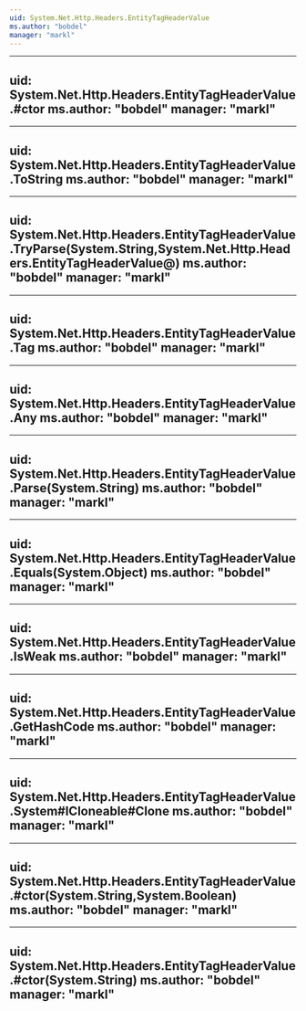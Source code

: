 ```yaml
---
uid: System.Net.Http.Headers.EntityTagHeaderValue
ms.author: "bobdel"
manager: "markl"
---
```


---
uid: System.Net.Http.Headers.EntityTagHeaderValue.#ctor
ms.author: "bobdel"
manager: "markl"
---

---
uid: System.Net.Http.Headers.EntityTagHeaderValue.ToString
ms.author: "bobdel"
manager: "markl"
---

---
uid: System.Net.Http.Headers.EntityTagHeaderValue.TryParse(System.String,System.Net.Http.Headers.EntityTagHeaderValue@)
ms.author: "bobdel"
manager: "markl"
---

---
uid: System.Net.Http.Headers.EntityTagHeaderValue.Tag
ms.author: "bobdel"
manager: "markl"
---

---
uid: System.Net.Http.Headers.EntityTagHeaderValue.Any
ms.author: "bobdel"
manager: "markl"
---

---
uid: System.Net.Http.Headers.EntityTagHeaderValue.Parse(System.String)
ms.author: "bobdel"
manager: "markl"
---

---
uid: System.Net.Http.Headers.EntityTagHeaderValue.Equals(System.Object)
ms.author: "bobdel"
manager: "markl"
---

---
uid: System.Net.Http.Headers.EntityTagHeaderValue.IsWeak
ms.author: "bobdel"
manager: "markl"
---

---
uid: System.Net.Http.Headers.EntityTagHeaderValue.GetHashCode
ms.author: "bobdel"
manager: "markl"
---

---
uid: System.Net.Http.Headers.EntityTagHeaderValue.System#ICloneable#Clone
ms.author: "bobdel"
manager: "markl"
---

---
uid: System.Net.Http.Headers.EntityTagHeaderValue.#ctor(System.String,System.Boolean)
ms.author: "bobdel"
manager: "markl"
---

---
uid: System.Net.Http.Headers.EntityTagHeaderValue.#ctor(System.String)
ms.author: "bobdel"
manager: "markl"
---
